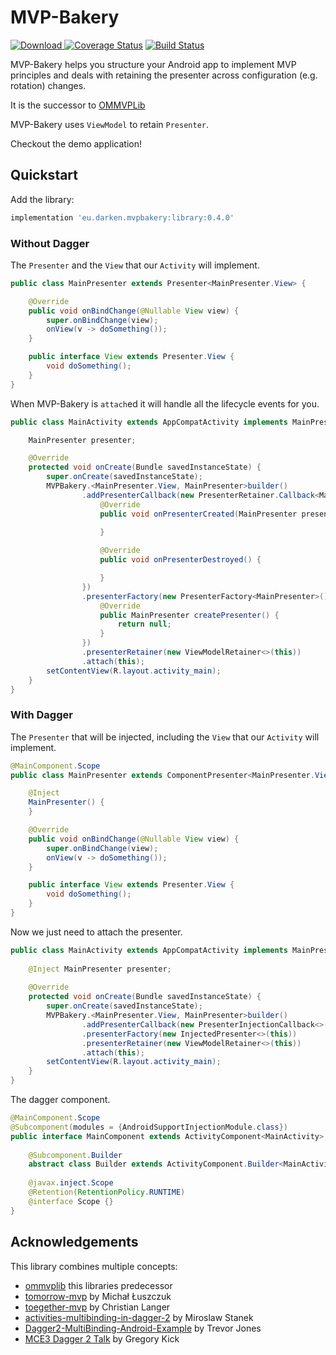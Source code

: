 # MVP-Bakery
[ ![Download](https://api.bintray.com/packages/darken/maven/mvp-bakery/images/download.svg) ](https://bintray.com/darken/maven/mvp-bakery/_latestVersion)
[![Coverage Status](https://coveralls.io/repos/github/d4rken/mvp-bakery/badge.svg)](https://coveralls.io/github/d4rken/mvp-bakery)
[![Build Status](https://travis-ci.org/d4rken/mvp-bakery.svg?branch=master)](https://travis-ci.org/d4rken/mvp-bakery)

MVP-Bakery helps you structure your Android app to implement MVP principles and deals with retaining the presenter across configuration (e.g. rotation) changes.

It is the successor to [OMMVPLib](https://github.com/d4rken/ommvplib)

MVP-Bakery uses `ViewModel` to retain `Presenter`.

Checkout the demo application!

## Quickstart
Add the library:
```groovy
implementation 'eu.darken.mvpbakery:library:0.4.0'
```

### Without Dagger
The `Presenter` and the `View` that our `Activity` will implement.
```java
public class MainPresenter extends Presenter<MainPresenter.View> {

    @Override
    public void onBindChange(@Nullable View view) {
        super.onBindChange(view);
        onView(v -> doSomething());
    }

    public interface View extends Presenter.View {
        void doSomething();
    }
}

```

When MVP-Bakery is `attach`ed it will handle all the lifecycle events for you.
```java
public class MainActivity extends AppCompatActivity implements MainPresenter.View {

    MainPresenter presenter;

    @Override
    protected void onCreate(Bundle savedInstanceState) {
        super.onCreate(savedInstanceState);
        MVPBakery.<MainPresenter.View, MainPresenter>builder()
                .addPresenterCallback(new PresenterRetainer.Callback<MainPresenter.View, MainPresenter>() {
                    @Override
                    public void onPresenterCreated(MainPresenter presenter) {
                        
                    }

                    @Override
                    public void onPresenterDestroyed() {

                    }
                })
                .presenterFactory(new PresenterFactory<MainPresenter>() {
                    @Override
                    public MainPresenter createPresenter() {
                        return null;
                    }
                })
                .presenterRetainer(new ViewModelRetainer<>(this))
                .attach(this);
        setContentView(R.layout.activity_main);
    }
}
```

### With Dagger
The `Presenter` that will be injected, including the `View` that our `Activity` will implement.

```java
@MainComponent.Scope
public class MainPresenter extends ComponentPresenter<MainPresenter.View, MainComponent> {

    @Inject
    MainPresenter() {
    }

    @Override
    public void onBindChange(@Nullable View view) {
        super.onBindChange(view);
        onView(v -> doSomething());
    }

    public interface View extends Presenter.View {
        void doSomething();
    }
}

```

Now we just need to attach the presenter.

```java
public class MainActivity extends AppCompatActivity implements MainPresenter.View {
    
    @Inject MainPresenter presenter;
    
    @Override
    protected void onCreate(Bundle savedInstanceState) {
        super.onCreate(savedInstanceState);
        MVPBakery.<MainPresenter.View, MainPresenter>builder()
                .addPresenterCallback(new PresenterInjectionCallback<>(this))
                .presenterFactory(new InjectedPresenter<>(this))
                .presenterRetainer(new ViewModelRetainer<>(this))
                .attach(this);
        setContentView(R.layout.activity_main);
    }
}
```

The dagger component.
```java
@MainComponent.Scope
@Subcomponent(modules = {AndroidSupportInjectionModule.class})
public interface MainComponent extends ActivityComponent<MainActivity>, PresenterComponent<MainPresenter.View, MainPresenter> {
    
    @Subcomponent.Builder
    abstract class Builder extends ActivityComponent.Builder<MainActivity, MainComponent> {}
    
    @javax.inject.Scope
    @Retention(RetentionPolicy.RUNTIME)
    @interface Scope {}
}
```


## Acknowledgements
This library combines multiple concepts: 

* [ommvplib](https://github.com/d4rken/ommvplib) this libraries predecessor
* [tomorrow-mvp](https://github.com/michal-luszczuk/tomorrow-mvp) by Michał Łuszczuk
* [toegether-mvp](https://github.com/laenger/together-mvp) by Christian Langer
* [activities-multibinding-in-dagger-2](http://frogermcs.github.io/activities-multibinding-in-dagger-2/) by Miroslaw Stanek
* [Dagger2-MultiBinding-Android-Example](https://github.com/trevjonez/Dagger2-MultiBinding-Android-Example) by Trevor Jones
* [MCE3 Dagger 2 Talk](https://www.youtube.com/watch?v=iwjXqRlEevg) by Gregory Kick
